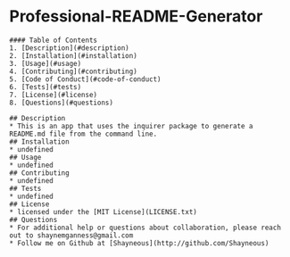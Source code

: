 # Professional-README-Generator

    #### Table of Contents
    1. [Description](#description)
    2. [Installation](#installation)
    3. [Usage](#usage)
    4. [Contributing](#contributing)
    5. [Code of Conduct](#code-of-conduct)
    6. [Tests](#tests)
    7. [License](#license)
    8. [Questions](#questions)
    
    ## Description
    * This is an app that uses the inquirer package to generate a README.md file from the command line.
    ## Installation
    * undefined
    ## Usage
    * undefined
    ## Contributing
    * undefined
    ## Tests
    * undefined
    ## License
    * licensed under the [MIT License](LICENSE.txt)
    ## Questions
    * For additional help or questions about collaboration, please reach out to shaynemganness@gmail.com
    * Follow me on Github at [Shayneous](http://github.com/Shayneous)
